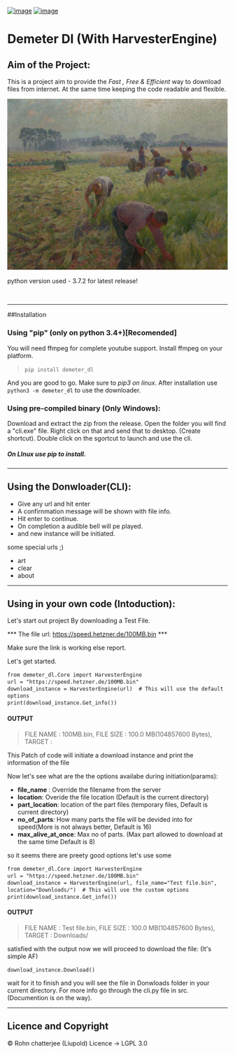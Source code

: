 [![image](https://travis-ci.org/Liupold/demeter_dl.svg?branch=master)](https://travis-ci.org/Liupold/demeter_dl)
[![image](https://img.shields.io/badge/Say%20Thanks-!-1EAEDB.svg)](https://saythanks.io/to/Liupold)

Demeter Dl (With HarvesterEngine)
=======================================

Aim of the Project:
-------------------

This is a project aim to provide the *Fast , Free & Efficient* way to download
files from internet. At the same time keeping the code readable and flexible.

![](harvest.png)

python version used - 3.7.2 for latest release!

 
***

##Installation 
### Using "pip" (only on python 3.4+)[Recomended]
You will need ffmpeg for complete youtube support.
Install ffmpeg on your platform.

> ```pip install demeter_dl```

And you are good to go. Make sure to *pip3 on linux*. 
After installation use ```python3 -m demeter_dl``` to use the downloader.

### Using pre-compiled binary (Only Windows):
Download and extract the zip from the release. Open the folder you will find a "cli.exe" file. Right click on that and send that to desktop. (Create shortcut). Double click on the sgortcut to launch and use the cli.

##### On LInux use pip to install.

***

## Using the Donwloader(CLI):

* Give any url and hit enter
* A confirnmation message will be shown with file info.
* Hit enter to continue.
* On completion a audible bell will pe played.
* and new instance will be initiated.

some special urls ;)

* art
* clear
* about


***

## Using in your own code (Intoduction):

Let's start out project By downloading a Test File.

*** The file url: https://speed.hetzner.de/100MB.bin ***

Make sure the link is working else report.

Let's get started.

	from demeter_dl.Core import HarvesterEngine
	url = "https://speed.hetzner.de/100MB.bin"
	download_instance = HarvesterEngine(url)  # This will use the default options
	print(download_instance.Get_info())

#### OUTPUT

>FILE NAME     : 100MB.bin,
FILE SIZE     : 100.0 MB(104857600 Bytes),
TARGET        : 


This Patch of code will initiate a download instance and print the information of the file

Now let's see what are the the options availabe during initiation(params):

* **file_name** : Override the filename from the server
* **location**: Overide the file location (Default is the current directory)
* **part_location**: location of the part files (temporary files, Default is current directory)
* **no_of_parts**: How many parts the file will be devided into for speed(More is not always better, Default is 16)
* **max_alive_at_once**: Max no of parts. (Max part allowed to download at the same time Default is 8)

so it seems there are preety good options let's use some

	from demeter_dl.Core import HarvesterEngine
	url = "https://speed.hetzner.de/100MB.bin"
	download_instance = HarvesterEngine(url, file_name="Test file.bin", location="Downloads/")  # This will use the custom options
	print(download_instance.Get_info())

#### OUTPUT

>FILE NAME     : Test file.bin,
FILE SIZE     : 100.0 MB(104857600 Bytes),
TARGET        : Downloads/

satisfied with the output now we will proceed to download the file:
(It's simple AF)

	download_instance.Download()

wait for it to finish and you will see the file in Donwloads folder in your current directory.
For more info go through the cli.py file in src. (Documention is on the way). 
***

## Licence and Copyright

© Rohn chatterjee (Liupold)
Licence -> LGPL 3.0
